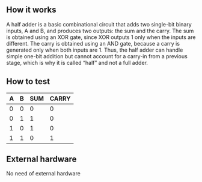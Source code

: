<!---

This file is used to generate your project datasheet. Please fill in the information below and delete any unused
sections.

You can also include images in this folder and reference them in the markdown. Each image must be less than
512 kb in size, and the combined size of all images must be less than 1 MB.
-->

## How it works

A half adder is a basic combinational circuit that adds two single-bit binary inputs, A and B, and produces two outputs: the sum and the carry. The sum is obtained using an XOR gate, since XOR outputs 1 only when the inputs are different. The carry is obtained using an AND gate, because a carry is generated only when both inputs are 1. Thus, the half adder can handle simple one-bit addition but cannot account for a carry-in from a previous stage, which is why it is called “half” and not a full adder.

## How to test

|A	|B	|SUM	|CARRY |
|---|---|-----|------|
|0	|0	|0	  |0     |
|0	|1	|1	  |0     |
|1	|0	|1	  |0     |
|1	|1	|0	  |1     |


## External hardware

No need of external hardware
